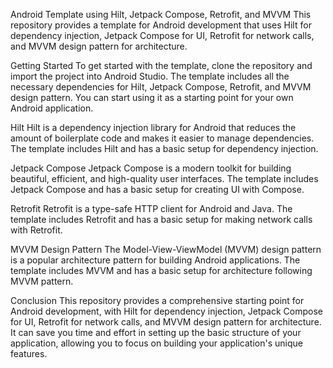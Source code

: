 Android Template using Hilt, Jetpack Compose, Retrofit, and MVVM
This repository provides a template for Android development that uses Hilt for dependency injection, Jetpack Compose for UI, Retrofit for network calls, and MVVM design pattern for architecture.

Getting Started
To get started with the template, clone the repository and import the project into Android Studio. The template includes all the necessary dependencies for Hilt, Jetpack Compose, Retrofit, and MVVM design pattern. You can start using it as a starting point for your own Android application.

Hilt
Hilt is a dependency injection library for Android that reduces the amount of boilerplate code and makes it easier to manage dependencies. The template includes Hilt and has a basic setup for dependency injection.

Jetpack Compose
Jetpack Compose is a modern toolkit for building beautiful, efficient, and high-quality user interfaces. The template includes Jetpack Compose and has a basic setup for creating UI with Compose.

Retrofit
Retrofit is a type-safe HTTP client for Android and Java. The template includes Retrofit and has a basic setup for making network calls with Retrofit.

MVVM Design Pattern
The Model-View-ViewModel (MVVM) design pattern is a popular architecture pattern for building Android applications. The template includes MVVM and has a basic setup for architecture following MVVM pattern.

Conclusion
This repository provides a comprehensive starting point for Android development, with Hilt for dependency injection, Jetpack Compose for UI, Retrofit for network calls, and MVVM design pattern for architecture. It can save you time and effort in setting up the basic structure of your application, allowing you to focus on building your application's unique features.